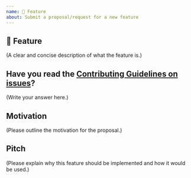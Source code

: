 ```yaml
---
name: 🚀 Feature
about: Submit a proposal/request for a new feature
---
```


<!--
  Consider requesting the feature on https://docusaurus-2.netlify.com/feedback/ instead.
  Feature requests on v1 will not be accepted easily as we're focusing on building v2.
-->

## 🚀 Feature

(A clear and concise description of what the feature is.)

## Have you read the [Contributing Guidelines on issues](https://github.com/facebook/docusaurus/blob/master/CONTRIBUTING.md#reporting-new-issues)?

(Write your answer here.)

## Motivation

(Please outline the motivation for the proposal.)

## Pitch

(Please explain why this feature should be implemented and how it would be used.)

<!--
  What happens if you skip this step?

  Someone will read your feature proposal and maybe will be able to help you,
  but it’s unlikely that it will get much attention from the team. Eventually,
  the issue will likely get closed in favor of issues that have better explanations

  Thanks for helping us help you!
-->
